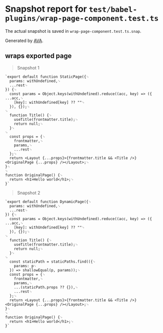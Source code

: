 # Snapshot report for `test/babel-plugins/wrap-page-component.test.ts`

The actual snapshot is saved in `wrap-page-component.test.ts.snap`.

Generated by [AVA](https://avajs.dev).

## wraps exported page

> Snapshot 1

    `export default function StaticPage({␊
      params: withUndefined,␊
      ...rest␊
    }) {␊
      const params = Object.keys(withUndefined).reduce((acc, key) => ({ ...acc,␊
        [key]: withUndefined[key] ?? ""␊
      }), {});␊
    ␊
      function Title() {␊
        useTitle(frontmatter.title);␊
        return null;␊
      }␊
    ␊
      const props = {␊
        frontmatter,␊
        params,␊
        ...rest␊
      };␊
      return <Layout {...props}>{frontmatter.title && <Title />}<OriginalPage {...props} /></Layout>;␊
    }␊
    ␊
    function OriginalPage() {␊
      return <h1>Hello world</h1>;␊
    }`

> Snapshot 2

    `export default function DynamicPage({␊
      params: withUndefined,␊
      ...rest␊
    }) {␊
      const params = Object.keys(withUndefined).reduce((acc, key) => ({ ...acc,␊
        [key]: withUndefined[key] ?? ""␊
      }), {});␊
    ␊
      function Title() {␊
        useTitle(frontmatter.title);␊
        return null;␊
      }␊
    ␊
      const staticPath = staticPaths.find(({␊
        params: p␊
      }) => shallowEqual(p, params));␊
      const props = {␊
        frontmatter,␊
        params,␊
        ...(staticPath.props ?? {}),␊
        ...rest␊
      };␊
      return <Layout {...props}>{frontmatter.title && <Title />}<OriginalPage {...props} /></Layout>;␊
    }␊
    ␊
    function OriginalPage() {␊
      return <h1>Hello world</h1>;␊
    }`
